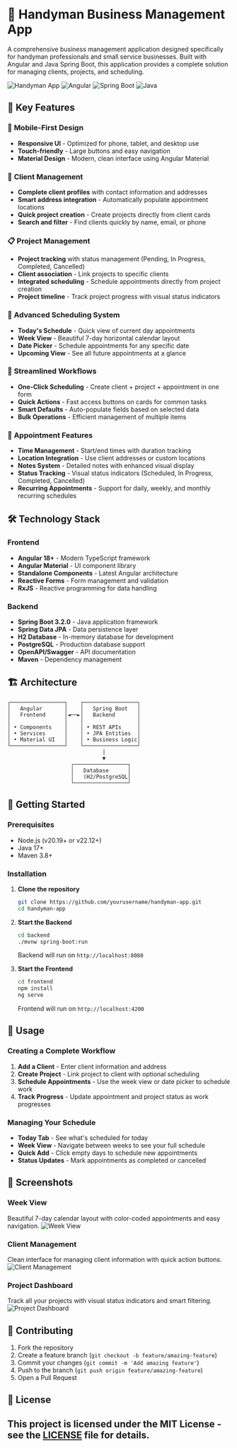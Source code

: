 # 🔨 Handyman Business Management App

A comprehensive business management application designed specifically for handyman professionals and small service businesses. Built with Angular and Java Spring Boot, this application provides a complete solution for managing clients, projects, and scheduling.

![Handyman App](https://img.shields.io/badge/Status-Active-brightgreen) ![Angular](https://img.shields.io/badge/Angular-18+-red) ![Spring Boot](https://img.shields.io/badge/Spring%20Boot-3.2.0-brightgreen) ![Java](https://img.shields.io/badge/Java-17-orange)

## 🚀 Key Features

### 📱 **Mobile-First Design**
- **Responsive UI** - Optimized for phone, tablet, and desktop use
- **Touch-friendly** - Large buttons and easy navigation
- **Material Design** - Modern, clean interface using Angular Material

### 👥 **Client Management**
- **Complete client profiles** with contact information and addresses
- **Smart address integration** - Automatically populate appointment locations
- **Quick project creation** - Create projects directly from client cards
- **Search and filter** - Find clients quickly by name, email, or phone

### 📋 **Project Management**
- **Project tracking** with status management (Pending, In Progress, Completed, Cancelled)
- **Client association** - Link projects to specific clients
- **Integrated scheduling** - Schedule appointments directly from project creation
- **Project timeline** - Track project progress with visual status indicators

### 📅 **Advanced Scheduling System**
- **Today's Schedule** - Quick view of current day appointments
- **Week View** - Beautiful 7-day horizontal calendar layout
- **Date Picker** - Schedule appointments for any specific date
- **Upcoming View** - See all future appointments at a glance

### 🎯 **Streamlined Workflows**
- **One-Click Scheduling** - Create client + project + appointment in one form
- **Quick Actions** - Fast access buttons on cards for common tasks
- **Smart Defaults** - Auto-populate fields based on selected data
- **Bulk Operations** - Efficient management of multiple items

### 📝 **Appointment Features**
- **Time Management** - Start/end times with duration tracking
- **Location Integration** - Use client addresses or custom locations
- **Notes System** - Detailed notes with enhanced visual display
- **Status Tracking** - Visual status indicators (Scheduled, In Progress, Completed, Cancelled)
- **Recurring Appointments** - Support for daily, weekly, and monthly recurring schedules

## 🛠️ Technology Stack

### Frontend
- **Angular 18+** - Modern TypeScript framework
- **Angular Material** - UI component library
- **Standalone Components** - Latest Angular architecture
- **Reactive Forms** - Form management and validation
- **RxJS** - Reactive programming for data handling

### Backend
- **Spring Boot 3.2.0** - Java application framework
- **Spring Data JPA** - Data persistence layer
- **H2 Database** - In-memory database for development
- **PostgreSQL** - Production database support
- **OpenAPI/Swagger** - API documentation
- **Maven** - Dependency management

## 🏗️ Architecture

```
┌─────────────────┐    ┌─────────────────┐
│   Angular       │    │   Spring Boot   │
│   Frontend      │◄──►│   Backend       │
│                 │    │                 │
│ • Components    │    │ • REST APIs     │
│ • Services      │    │ • JPA Entities  │
│ • Material UI   │    │ • Business Logic│
└─────────────────┘    └─────────────────┘
                              │
                              ▼
                    ┌─────────────────┐
                    │   Database      │
                    │   (H2/PostgreSQL│
                    └─────────────────┘
```

## 🚀 Getting Started

### Prerequisites
- Node.js (v20.19+ or v22.12+)
- Java 17+
- Maven 3.8+

### Installation

1. **Clone the repository**
   ```bash
   git clone https://github.com/yourusername/handyman-app.git
   cd handyman-app
   ```

2. **Start the Backend**
   ```bash
   cd backend
   ./mvnw spring-boot:run
   ```
   Backend will run on `http://localhost:8080`

3. **Start the Frontend**
   ```bash
   cd frontend
   npm install
   ng serve
   ```
   Frontend will run on `http://localhost:4200`

## 📱 Usage

### Creating a Complete Workflow
1. **Add a Client** - Enter client information and address
2. **Create Project** - Link project to client with optional scheduling
3. **Schedule Appointments** - Use the week view or date picker to schedule work
4. **Track Progress** - Update appointment and project status as work progresses

### Managing Your Schedule
- **Today Tab** - See what's scheduled for today
- **Week View** - Navigate between weeks to see your full schedule
- **Quick Add** - Click empty days to schedule new appointments
- **Status Updates** - Mark appointments as completed or cancelled

## 🎨 Screenshots

### Week View
Beautiful 7-day calendar layout with color-coded appointments and easy navigation.
![Week View](screenshots/week_schedule_view.png)

### Client Management
Clean interface for managing client information with quick action buttons.
![Client Management](screenshots/client_page.png)

### Project Dashboard
Track all your projects with visual status indicators and smart filtering.
![Project Dashboard](screenshots/projects_page.png)

## 🤝 Contributing

1. Fork the repository
2. Create a feature branch (`git checkout -b feature/amazing-feature`)
3. Commit your changes (`git commit -m 'Add amazing feature'`)
4. Push to the branch (`git push origin feature/amazing-feature`)
5. Open a Pull Request

## 📄 License

This project is licensed under the MIT License - see the [LICENSE](LICENSE) file for details.
---
